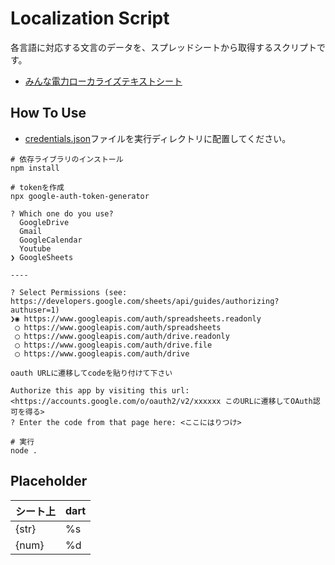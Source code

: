 # Localization Script

各言語に対応する文言のデータを、スプレッドシートから取得するスクリプトです。

- [みんな電力ローカライズテキストシート](https://docs.google.com/spreadsheets/d/1q-Rj5CO6Da-NZAjeSJWpvuwzKWwZXEtVM65NlhBo_nk/edit?usp=sharing)


## How To Use

- [credentials.json](https://drive.google.com/file/d/1Im_Ua7uY2Ug3yoKgEsEf0Cv0YK8mYg7j/view?usp=sharing)ファイルを実行ディレクトリに配置してください。

```
# 依存ライブラリのインストール
npm install

# tokenを作成
npx google-auth-token-generator

? Which one do you use?
  GoogleDrive
  Gmail
  GoogleCalendar
  Youtube
❯ GoogleSheets

----

? Select Permissions (see: https://developers.google.com/sheets/api/guides/authorizing?authuser=1)
❯◉ https://www.googleapis.com/auth/spreadsheets.readonly
 ◯ https://www.googleapis.com/auth/spreadsheets
 ◯ https://www.googleapis.com/auth/drive.readonly
 ◯ https://www.googleapis.com/auth/drive.file
 ◯ https://www.googleapis.com/auth/drive

oauth URLに遷移してcodeを貼り付けて下さい

Authorize this app by visiting this url: <https://accounts.google.com/o/oauth2/v2/xxxxxx このURLに遷移してOAuth認可を得る>
? Enter the code from that page here: <ここにはりつけ>

# 実行
node .
```

## Placeholder

| シート上 | dart |
|----------|---------|
| {str}  | %s      |
| {num}  | %d      |
